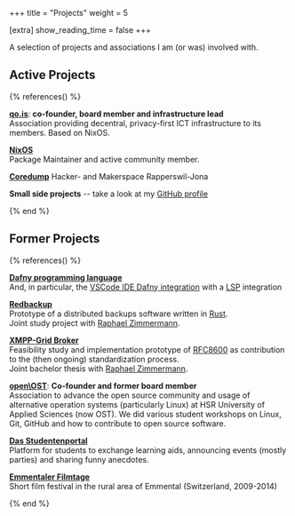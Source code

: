 +++
title = "Projects"
weight = 5

[extra]
show_reading_time = false
+++

A selection of projects and associations I am (or was) involved with.

## Active Projects

{% references() %}

[**qo.is**](https://git.qo.is/qo.is/infrastructure): **co-founder, board member and infrastructure lead**  
Association providing decentral, privacy-first ICT infrastructure to its members. Based on NixOS.

[**NixOS**](https://nixos.org/)  
Package Maintainer and active community member.

[**Coredump**](https://www.coredump.ch) Hacker- and Makerspace
Rapperswil-Jona

**Small side projects** -- take a look at my [GitHub profile](https://github.com/fabianhauser/)

{% end %}

## Former Projects

{% references() %}

[**Dafny programming language**](https://github.com/dafny-lang)  
And, in particular, the [VSCode IDE Dafny integration](https://github.com/dafnyvscode) with a
[LSP](https://microsoft.github.io/language-server-protocol/) integration

[**Redbackup**](https://github.com/redbackup)  
Prototype of a distributed backups software written in
[Rust](https://www.rust-lang.org/).  
Joint study project with [Raphael Zimmermann](https://www.raphael.li).

[**XMPP-Grid Broker**](https://xmpp-grid-broker.github.io)  
Feasibility study and implementation prototype of
[RFC8600](https://tools.ietf.org/html/rfc8600) as contribution to
the (then ongoing) standardization process.  
Joint bachelor thesis with [Raphael Zimmermann](https://www.raphael.li).

**[open\\OST](https://openost.ch/)**: **Co-founder and former board
member**  
Association to advance the open source community and usage of
alternative operation systems (particularly Linux) at HSR University
of Applied Sciences (now OST). We did various student workshops on Linux, Git,
GitHub and how to contribute to open source software.

[**Das Studentenportal**](https://studentenportal.ch/)  
Platform for students to exchange learning aids, announcing events
(mostly parties) and sharing funny anecdotes.

[**Emmentaler Filmtage**](https://emmentaler-filmtage.ch)  
Short film festival in the rural area of Emmental (Switzerland, 2009-2014)

{% end %}
